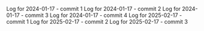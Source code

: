 Log for 2024-01-17 - commit 1
Log for 2024-01-17 - commit 2
Log for 2024-01-17 - commit 3
Log for 2024-01-17 - commit 4
Log for 2025-02-17 - commit 1
Log for 2025-02-17 - commit 2
Log for 2025-02-17 - commit 3
